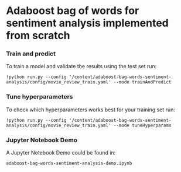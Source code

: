 # Adaboost bag of words for sentiment analysis implemented from scratch

### Train and predict 
To train a model and validate the results using the test set run:
```
!python run.py --config '/content/adaboost-bag-words-sentiment-analysis/config/movie_review_train.yaml' --mode trainAndPredict 
```

### Tune hyperparameters
To check which hyperparameters works best for your training set run:
```
!python run.py --config '/content/adaboost-bag-words-sentiment-analysis/config/movie_review_train.yaml' --mode tuneHyperparams 
```
### Jupyter Notebook Demo
A Jupyter Notebook Demo could be found in: 
```
adaboost-bag-words-sentiment-analysis-demo.ipynb

```